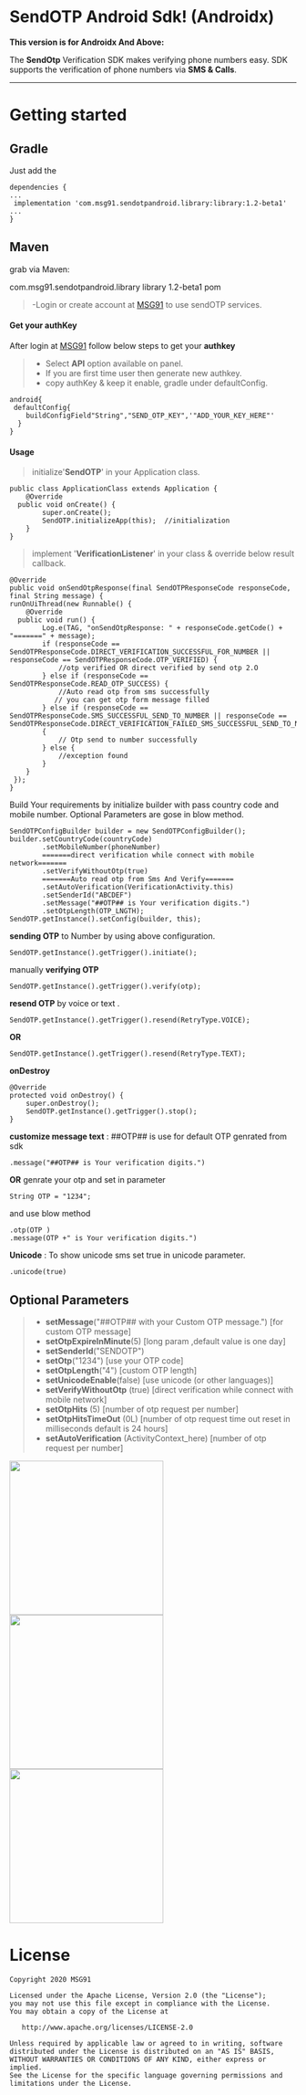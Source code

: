 





SendOTP Android Sdk! (Androidx)
===================
**This version is for Androidx And Above:**

The  **SendOtp** Verification SDK makes verifying phone numbers easy. SDK supports the verification of phone numbers via **SMS & Calls**.

----------

Getting started
===============

Gradle
------

Just add the

    dependencies {
    ...
     implementation 'com.msg91.sendotpandroid.library:library:1.2-beta1'
    ...
    }
Maven
------
grab via Maven:

<dependency>
  <groupId>com.msg91.sendotpandroid.library</groupId>
  <artifactId>library</artifactId>
  <version>1.2-beta1</version>
  <type>pom</type>
</dependency>

> -Login or create account at [MSG91]([https://control.msg91.com/signup/sendotp](https://control.msg91.com/signup/sendotp)) to use sendOTP services.

#### <i class="icon-file"></i> Get your authKey

After login at [MSG91](https://control.msg91.com/) </i> follow below steps to get your **authkey**




> - Select **API** option available on panel.
> - If you are first time user then generate new authkey.
> - copy authKey & keep it enable, gradle under defaultConfig.

    android{
     defaultConfig{
        buildConfigField"String","SEND_OTP_KEY",'"ADD_YOUR_KEY_HERE"'
      }
    }

#### <i class="icon-book"></i> Usage

>  initialize'**SendOTP**' in your Application class.
>

    public class ApplicationClass extends Application {
        @Override
      public void onCreate() {
            super.onCreate();
            SendOTP.initializeApp(this);  //initialization
        }
    }

>  implement '**VerificationListener**' in your class & override below result callback.

    @Override
	public void onSendOtpResponse(final SendOTPResponseCode responseCode, final String message) {
    runOnUiThread(new Runnable() {
        @Override
	  public void run() {
            Log.e(TAG, "onSendOtpResponse: " + responseCode.getCode() + "=======" + message);
            if (responseCode == SendOTPResponseCode.DIRECT_VERIFICATION_SUCCESSFUL_FOR_NUMBER || responseCode == SendOTPResponseCode.OTP_VERIFIED) {
                //otp verified OR direct verified by send otp 2.O
		    } else if (responseCode == SendOTPResponseCode.READ_OTP_SUCCESS) {
                //Auto read otp from sms successfully
			   // you can get otp form message filled
		    } else if (responseCode == SendOTPResponseCode.SMS_SUCCESSFUL_SEND_TO_NUMBER || responseCode == SendOTPResponseCode.DIRECT_VERIFICATION_FAILED_SMS_SUCCESSFUL_SEND_TO_NUMBER)
		    {
                // Otp send to number successfully
			} else {
                //exception found
			}
        }
	 });
	}

Build Your requirements by initialize builder with pass country code and mobile number.
Optional Parameters are gose in blow method.

    SendOTPConfigBuilder builder = new SendOTPConfigBuilder();
    builder.setCountryCode(countryCode)
            .setMobileNumber(phoneNumber)
            =======direct verification while connect with mobile network=======
			.setVerifyWithoutOtp(true)
            =======Auto read otp from Sms And Verify=======
			.setAutoVerification(VerificationActivity.this)
			.setSenderId("ABCDEF")
            .setMessage("##OTP## is Your verification digits.")
            .setOtpLength(OTP_LNGTH);
    SendOTP.getInstance().setConfig(builder, this);


**sending OTP** to Number by using above configuration.

    SendOTP.getInstance().getTrigger().initiate();

manually **verifying OTP**

    SendOTP.getInstance().getTrigger().verify(otp);
**resend OTP** by voice or text .

    SendOTP.getInstance().getTrigger().resend(RetryType.VOICE);
   **OR**


    SendOTP.getInstance().getTrigger().resend(RetryType.TEXT);

**onDestroy**

    @Override
    protected void onDestroy() {
        super.onDestroy();
        SendOTP.getInstance().getTrigger().stop();
    }



**customize message text** :
##OTP##  is use for default OTP genrated from sdk

    .message("##OTP## is Your verification digits.")
**OR**
genrate your otp and set in parameter

    String OTP = "1234";

and use blow method

    .otp(OTP )
    .message(OTP +" is Your verification digits.")

**Unicode** : To show unicode sms set true in unicode parameter.

    .unicode(true)





Optional Parameters
------
> - **setMessage**("##OTP## with your Custom OTP message.") [for custom OTP message]
>- **setOtpExpireInMinute**(5) [long param ,default value is one day]
>- **setSenderId**("SENDOTP")
>- **setOtp**("1234") [use your OTP code]
>- **setOtpLength**("4") [custom OTP length]
>- **setUnicodeEnable**(false) [use unicode (or other languages)]
>- **setVerifyWithoutOtp** (true) [direct verification while connect with mobile network]
>- **setOtpHits** (5) [number of otp request per number]
>- **setOtpHitsTimeOut** (0L) [number of otp request time out reset in milliseconds default is 24 hours]
>- **setAutoVerification** (ActivityContext_here) [number of otp request per number]
>
<img src="https://user-images.githubusercontent.com/47854558/71350020-5c2d0d80-2596-11ea-8ba8-0bfca83b3602.png" width="270">    <img src="https://user-images.githubusercontent.com/47854558/71351134-ec6c5200-2598-11ea-8da3-b38c88c02dcd.png" width="270">  <img src="https://user-images.githubusercontent.com/47854558/71350022-5c2d0d80-2596-11ea-9b77-3aa2d0a53e8f.png" width="270">

License
=======

    Copyright 2020 MSG91

    Licensed under the Apache License, Version 2.0 (the "License");
    you may not use this file except in compliance with the License.
    You may obtain a copy of the License at

       http://www.apache.org/licenses/LICENSE-2.0

    Unless required by applicable law or agreed to in writing, software
    distributed under the License is distributed on an "AS IS" BASIS,
    WITHOUT WARRANTIES OR CONDITIONS OF ANY KIND, either express or implied.
    See the License for the specific language governing permissions and
    limitations under the License.
